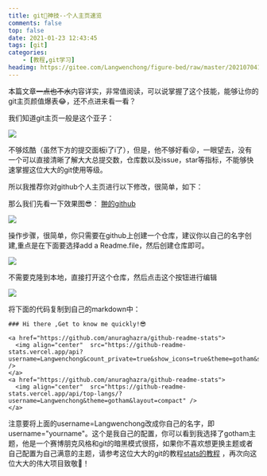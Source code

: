 ```yaml
---
title: git🍻神技--个人主页速览
comments: false
top: false
date: 2021-01-23 12:43:45
tags: [git]
categories: 
	- [教程,git学习]
headimg: https://gitee.com/Langwenchong/figure-bed/raw/master/20210704154504.png
---
```


本篇文章~~一点也不水~~内容详实，非常值阅读，可以说掌握了这个技能，能够让你的git主页颜值爆表😂，还不点进来看一看？

<!-- more -->

我们知道git主页一般是这个亚子：

![](https://gitee.com/Langwenchong/figure-bed/raw/master/20210123124858.png)

不够炫酷（虽然下方的提交面板i了i了），但是，他不够好看😝，一眼望去，没有一个可以直接清晰了解大大总提交数，仓库数以及issue，star等指标，不能够快速掌握这位大大的git使用等级。

所以我推荐你对github个人主页进行以下修改，很简单，如下：

那么我们先看一下效果图😎： [翀的github](https://github.com/Langwenchong)

![](https://gitee.com/Langwenchong/figure-bed/raw/master/20210123125157.png)

操作步骤，很简单，你只需要在github上创建一个仓库，建议你以自己的名字创建,重点是在下面要选择add a Readme.file，然后创建仓库即可。

![](https://gitee.com/Langwenchong/figure-bed/raw/master/20210123142017.png)

不需要克隆到本地，直接打开这个仓库，然后点击这个按钮进行编辑

![](https://gitee.com/Langwenchong/figure-bed/raw/master/20210123142159.png)

将下面的代码复制到自己的markdown中：

```
### Hi there ,Get to know me quickly!😎  

<a href="https://github.com/anuraghazra/github-readme-stats">
  <img align="center"  src="https://github-readme-stats.vercel.app/api?username=Langwenchong&count_private=true&show_icons=true&theme=gotham&show_owner=true" />
</a>
<a href="https://github.com/anuraghazra/github-readme-stats">
  <img align="center"  src="https://github-readme-stats.vercel.app/api/top-langs/?username=Langwenchong&theme=gotham&layout=compact" />
</a>
```

注意要将上面的username=Langwenchong改成你自己的名字，即username="yourname"。这个是我自己的配置，你可以看到我选择了gotham主题，他是一个赛博朋克风格和git的暗黑模式很搭，如果你不喜欢想更换主题或者自己配置为自己满意的主题，请参考这位大大的git的教程[stats的教程](https://github.com/anuraghazra/github-readme-stats) ，再次向这位大大的伟大项目致敬👏！